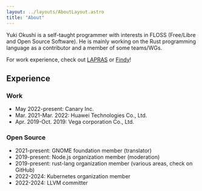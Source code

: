 ```yaml
---
layout: ../layouts/AboutLayout.astro
title: "About"
---
```


Yuki Okushi is a self-taught programmer with interests in FLOSS (Free/Libre and Open Source Software).
He is mainly working on the Rust programming language as a contributor and a member of some teams/WGs.

For work experience, check out [LAPRAS](https://lapras.com/public/jtitor) or [Findy](https://findy-code.io/share_profiles/eNflQ9SF2ZkSY)!

## Experience

### Work

- May 2022-present: Canary Inc.
- Mar. 2021-Mar. 2022: Huawei Technologies Co., Ltd.
- Apr. 2019-Oct. 2019: Vega corporation Co., Ltd.

### Open Source
- 2021-present: GNOME foundation member (translator)
- 2019-present: Node.js organization member (moderation)
- 2019-present: rust-lang organization member (various areas, check on GitHub)
- 2022-2024: Kubernetes organization member
- 2022-2024: LLVM committer
